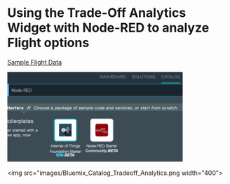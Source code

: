 # Using the Trade-Off Analytics Widget with Node-RED to analyze Flight options

[Sample Flight Data](https://raw.githubusercontent.com/chriwill/interconnect2016/master/flightstradeoffanalytics/data/flightdata.json)

<img src="images/Bluemix_Catalog_Node_RED.png" width="400">

<img src="images/Bluemix_Catalog_Tradeoff_Analytics.png width="400">
